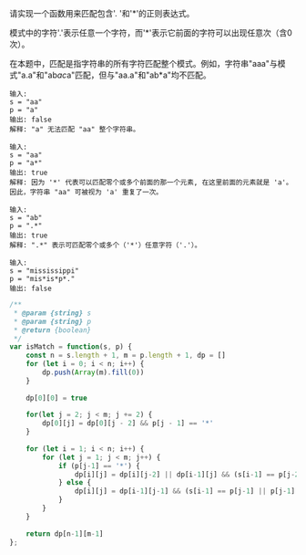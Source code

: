 请实现一个函数用来匹配包含'. '和'*'的正则表达式。

模式中的字符'.'表示任意一个字符，而'*'表示它前面的字符可以出现任意次（含0次）。

在本题中，匹配是指字符串的所有字符匹配整个模式。例如，字符串"aaa"与模式"a.a"和"ab*ac*a"匹配，但与"aa.a"和"ab*a"均不匹配。

```
输入:
s = "aa"
p = "a"
输出: false
解释: "a" 无法匹配 "aa" 整个字符串。
```


```
输入:
s = "aa"
p = "a*"
输出: true
解释: 因为 '*' 代表可以匹配零个或多个前面的那一个元素, 在这里前面的元素就是 'a'。因此，字符串 "aa" 可被视为 'a' 重复了一次。
```

```
输入:
s = "ab"
p = ".*"
输出: true
解释: ".*" 表示可匹配零个或多个（'*'）任意字符（'.'）。
```

```
输入:
s = "mississippi"
p = "mis*is*p*."
输出: false
```


```js
/**
 * @param {string} s
 * @param {string} p
 * @return {boolean}
 */
var isMatch = function(s, p) {
    const n = s.length + 1, m = p.length + 1, dp = []
    for (let i = 0; i < n; i++) {
        dp.push(Array(m).fill(0))
    }
    
    dp[0][0] = true
        
    for(let j = 2; j < m; j += 2) {
        dp[0][j] = dp[0][j - 2] && p[j - 1] == '*'
    }
    
    for (let i = 1; i < n; i++) {
        for (let j = 1; j < m; j++) {
            if (p[j-1] == '*') {
                dp[i][j] = dp[i][j-2] || dp[i-1][j] && (s[i-1] == p[j-2] || p[j-2] == '.')
            } else {
                dp[i][j] = dp[i-1][j-1] && (s[i-1] == p[j-1] || p[j-1] == '.')
            }
        }
    }
    
    return dp[n-1][m-1]
};
```
